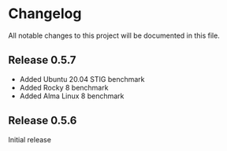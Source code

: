 # Changelog

All notable changes to this project will be documented in this file.

## Release 0.5.7

* Added Ubuntu 20.04 STIG benchmark
* Added Rocky 8 benchmark
* Added Alma Linux 8 benchmark

## Release 0.5.6

Initial release
